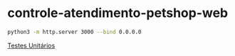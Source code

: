 # controle-atendimento-petshop-web

```bash
python3 -m http.server 3000 --bind 0.0.0.0
```

[Testes Unitários](https://3000-idx-sistema-controle-atendimento-petsho-1738002877634.cluster-m7tpz3bmgjgoqrktlvd4ykrc2m.cloudworkstations.dev/controle-atendimento-petshop-web/coverage/controle-atendimento-petshop-web/index.html)